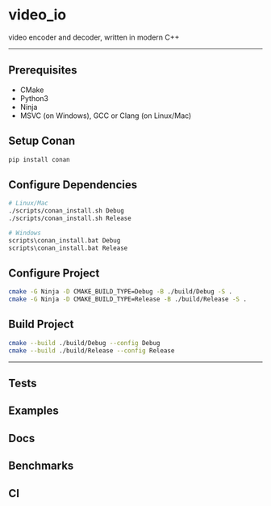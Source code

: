 # video_io

video encoder and decoder, written in modern C++

---

## Prerequisites
- CMake
- Python3
- Ninja
- MSVC (on Windows), GCC or Clang (on Linux/Mac)

## Setup Conan
```bash
pip install conan
```

## Configure Dependencies
```bash
# Linux/Mac
./scripts/conan_install.sh Debug
./scripts/conan_install.sh Release

# Windows
scripts\conan_install.bat Debug
scripts\conan_install.bat Release
```

## Configure Project
```bash
cmake -G Ninja -D CMAKE_BUILD_TYPE=Debug -B ./build/Debug -S .
cmake -G Ninja -D CMAKE_BUILD_TYPE=Release -B ./build/Release -S .
```

## Build Project
```bash
cmake --build ./build/Debug --config Debug
cmake --build ./build/Release --config Release
```

---

## Tests

## Examples

## Docs

## Benchmarks

## CI